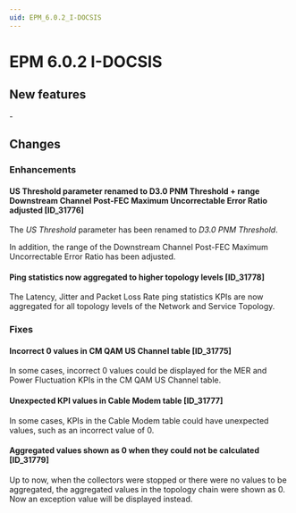 ```yaml
---
uid: EPM_6.0.2_I-DOCSIS
---
```


# EPM 6.0.2 I-DOCSIS

## New features

\-

## Changes

### Enhancements

#### US Threshold parameter renamed to D3.0 PNM Threshold + range Downstream Channel Post-FEC Maximum Uncorrectable Error Ratio adjusted \[ID_31776\]

The *US Threshold* parameter has been renamed to *D3.0 PNM Threshold*.

In addition, the range of the Downstream Channel Post-FEC Maximum Uncorrectable Error Ratio has been adjusted.

#### Ping statistics now aggregated to higher topology levels \[ID_31778\]

The Latency, Jitter and Packet Loss Rate ping statistics KPIs are now aggregated for all topology levels of the Network and Service Topology.

### Fixes

#### Incorrect 0 values in CM QAM US Channel table \[ID_31775\]

In some cases, incorrect 0 values could be displayed for the MER and Power Fluctuation KPIs in the CM QAM US Channel table.

#### Unexpected KPI values in Cable Modem table \[ID_31777\]

In some cases, KPIs in the Cable Modem table could have unexpected values, such as an incorrect value of 0.

#### Aggregated values shown as 0 when they could not be calculated \[ID_31779\]

Up to now, when the collectors were stopped or there were no values to be aggregated, the aggregated values in the topology chain were shown as 0. Now an exception value will be displayed instead.
